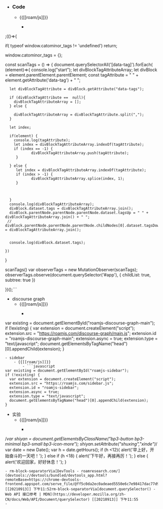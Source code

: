 - ### Code
    - {{[[roam/js]]}}
        - ```javascript


;(()=>{
  
  if( typeof window.catominor_tags != 'undefined') return;

  window.catominor_tags = {};

  const scanTags = () => {
    document.querySelectorAll('[data-tag]').forEach( (element)=>{
      console.log("start");
      let divBlockTagAttributeArray;
      let divBlock = element.parentElement.parentElement;
      const tagAttribute = " " + element.getAttribute('data-tag') + " ";
      
      
      

      
      let divBlockTagAttribute = divBlock.getAttribute("data-tags");
      
      if (divBlockTagAttribute ==  null){
        divBlockTagAttributeArray = [];
      } else {
        
        divBlockTagAttributeArray = divBlockTagAttribute.split(","); 
      }
    
      let index;
	 
      if(element) {
        console.log(tagAttribute);
        let index = divBlockTagAttributeArray.indexOf(tagAttribute);
        if (index == -1) {
       			divBlockTagAttributeArray.push(tagAttribute);
   		 }
     
      } else {
         let index = divBlockTagAttributeArray.indexOf(tagAttribute);
		 if (index > -1) {
       			divBlockTagAttributeArray.splice(index, 1);
   		 }
         
        
        
      }
      console.log(divBlockTagAttributeArray);
      divBlock.dataset.tags = divBlockTagAttributeArray.join();
      divBlock.parentNode.parentNode.parentNode.dataset.tagsUp = " " + divBlockTagAttributeArray.join() + " ";
     // divBlock.parentNode.parentNode.parentNode.childNodes[0].dataset.tagsDown = divBlockTagAttributeArray.join();


      console.log(divBlock.dataset.tags);
  
    })
  }

  scanTags()
  var observerTags = new MutationObserver(scanTags);
  observerTags.observe(document.querySelector('#app'), {
    childList: true,
    subtree: true
  })

})();```
- discourse graph
    - {{[[roam/js]]}}
        - ```javascript
var existing = document.getElementById("roamjs-discourse-graph-main");
if (!existing) {
  var extension = document.createElement("script");
  extension.src = "https://roamjs.com/discourse-graph/main.js";
  extension.id = "roamjs-discourse-graph-main";
  extension.async = true;
  extension.type = "text/javascript";
  document.getElementsByTagName("head")[0].appendChild(extension);
}
```
- sidebar
    - {{[[roam/js]]}}
        - ```javascript
var existing = document.getElementById("roamjs-sidebar");
if (!existing) {
  var extension = document.createElement("script");
  extension.src = "https://roamjs.com/sidebar.js";
  extension.id = "roamjs-sidebar";
  extension.async = true;
  extension.type = "text/javascript";
  document.getElementsByTagName("head")[0].appendChild(extension);
}
```
- 实验
    - {{[[roam/js]]}}
        - ```javascript
/*var shiyan = document.getElementsByClassName("bp3-button bp3-minimal bp3-small bp3-icon-more");
shiyan.setAttribute("shuxing","xinde")*/
var date = new Date();
var h = date.getHours();
        if (h <12){
            alert('早上好，开始奋斗的一天吧！');
        } else if (h <18) {
             alert('下午好，再接再厉！');
        } else {
            alert('欢迎回家，好好休息！');
        }


```
- rm-block-separatorVia[DevTools - roamresearch.com/](devtools://devtools/bundled/devtools_app.html?remoteBase=https://chrome-devtools-frontend.appspot.com/serve_file/@ff5c0da2ec0adeaed5550e6c7e98417dac77d98a/&panel=elements&dockSide=undocked) [[20210913]] 下午11:52rm-block-separatorVia[document.querySelector() - Web API 接口参考 | MDN](https://developer.mozilla.org/zh-CN/docs/Web/API/Document/querySelector) [[20210913]] 下午11:55
- 
